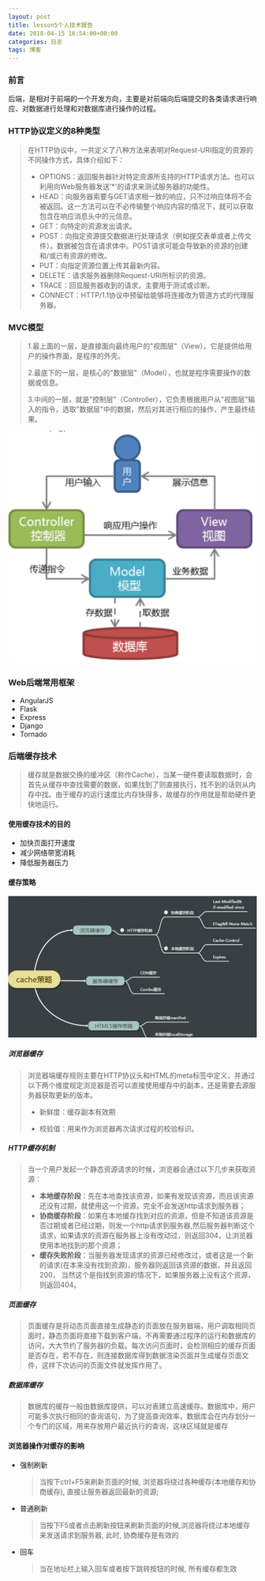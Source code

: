 ```yaml
---
layout: post
title: lesson5个人技术报告
date: 2018-04-15 16:54:00+00:00
categories: 日志
tags: 博客
---
```


### 前言

后端，是相对于前端的一个开发方向，主要是对前端向后端提交的各类请求进行响应、对数据进行处理和对数据库进行操作的过程。

### HTTP协议定义的8种类型

> 在HTTP协议中，一共定义了八种方法来表明对Request-URI指定的资源的不同操作方式，具体介绍如下： 
>
> - OPTIONS：返回服务器针对特定资源所支持的HTTP请求方法。也可以利用向Web服务器发送'*'的请求来测试服务器的功能性。 
> - HEAD：向服务器索要与GET请求相一致的响应，只不过响应体将不会被返回。这一方法可以在不必传输整个响应内容的情况下，就可以获取包含在响应消息头中的元信息。 
> - GET：向特定的资源发出请求。 
> - POST：向指定资源提交数据进行处理请求（例如提交表单或者上传文件）。数据被包含在请求体中。POST请求可能会导致新的资源的创建和/或已有资源的修改。 
> - PUT：向指定资源位置上传其最新内容。 
> - DELETE：请求服务器删除Request-URI所标识的资源。 
> - TRACE：回显服务器收到的请求，主要用于测试或诊断。 
> - CONNECT：HTTP/1.1协议中预留给能够将连接改为管道方式的代理服务器。



### MVC模型

> 1.最上面的一层，是直接面向最终用户的"视图层"（View）。它是提供给用户的操作界面，是程序的外壳。
>
> 2.最底下的一层，是核心的"数据层"（Model），也就是程序需要操作的数据或信息。
>
> 3.中间的一层，就是"控制层"（Controller），它负责根据用户从"视图层"输入的指令，选取"数据层"中的数据，然后对其进行相应的操作，产生最终结果。

![1523781478407](https://github.com/zhuwh9/zhuwh9.github.io/blob/master/images/hw4/0.png?raw=true)

### Web后端常用框架

- AngularJS
- Flask
- Express
- Django
- Tornado

### 后端缓存技术

> 缓存就是数据交换的缓冲区（称作Cache），当某一硬件要读取数据时，会首先从缓存中查找需要的数据，如果找到了则直接执行，找不到的话则从内存中找。由于缓存的运行速度比内存快得多，故缓存的作用就是帮助硬件更快地运行。

#### 使用缓存技术的目的

- 加快页面打开速度
- 减少网络带宽消耗
- 降低服务器压力

#### 缓存策略

![1523781766457](https://github.com/zhuwh9/zhuwh9.github.io/blob/master/images/hw4/1.png?raw=true)

##### 浏览器缓存

> 浏览器端缓存规则主要在HTTP协议头和HTML的meta标签中定义，并通过以下两个维度规定浏览器是否可以直接使用缓存中的副本，还是需要去源服务器获取更新的版本。
>
> - 新鲜度：缓存副本有效期
>
>
> - 校验值：用来作为浏览器再次请求过程的校验标识。

##### HTTP缓存机制

> 当一个用户发起一个静态资源请求的时候，浏览器会通过以下几步来获取资源：
>
> - **本地缓存阶段**：先在本地查找该资源，如果有发现该资源，而且该资源还没有过期，就使用这一个资源，完全不会发送http请求到服务器；
> - **协商缓存阶段**：如果在本地缓存找到对应的资源，但是不知道该资源是否过期或者已经过期，则发一个http请求到服务器,然后服务器判断这个请求，如果请求的资源在服务器上没有改动过，则返回304，让浏览器使用本地找到的那个资源；
> - **缓存失败阶段**：当服务器发现请求的资源已经修改过，或者这是一个新的请求(在本来没有找到资源)，服务器则返回该资源的数据，并且返回200， 当然这个是指找到资源的情况下，如果服务器上没有这个资源，则返回404。

##### 页面缓存

> 页面缓存是将动态页面直接生成静态的页面放在服务器端，用户调取相同页面时，静态页面将直接下载到客户端，不再需要通过程序的运行和数据库的访问，大大节约了服务器的负载。每次访问页面时，会检测相应的缓存页面是否存在，若不存在，则连接数据库得到数据渲染页面并生成缓存页面文件，这样下次访问的页面文件就发挥作用了。

##### 数据库缓存

> 数据库的缓存一般由数据库提供，可以对表建立高速缓存。数据库中，用户可能多次执行相同的查询语句，为了提高查询效率，数据库会在内存划分一个专门的区域，用来存放用户最近执行的查询，这块区域就是缓存

#### 浏览器操作对缓存的影响

- 强制刷新

  > 当按下ctrl+F5来刷新页面的时候, 浏览器将绕过各种缓存(本地缓存和协商缓存), 直接让服务器返回最新的资源;

- 普通刷新

  > 当按下F5或者点击刷新按钮来刷新页面的时候,浏览器将绕过本地缓存来发送请求到服务器, 此时, 协商缓存是有效的

- 回车

  > 当在地址栏上输入回车或者按下跳转按钮的时候, 所有缓存都生效

